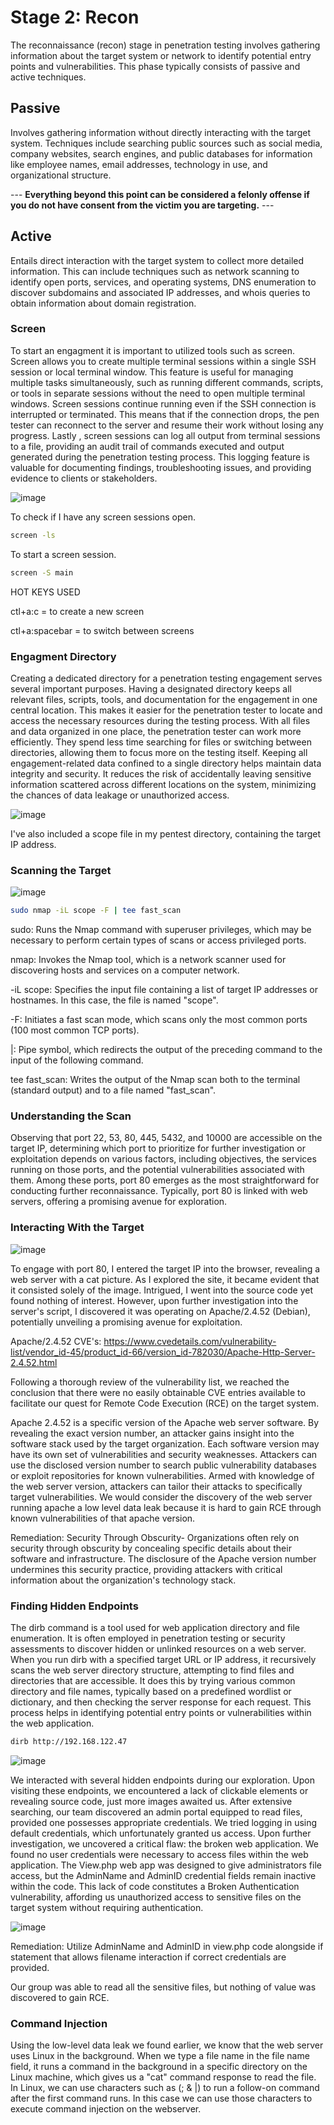 # Stage 2: Recon

The reconnaissance (recon) stage in penetration testing involves gathering information about the target system or network to identify potential entry points and vulnerabilities. This phase typically consists of passive and active techniques.

## Passive

Involves gathering information without directly interacting with the target system. Techniques include searching public sources such as social media, company websites, search engines, and public databases for information like employee names, email addresses, technology in use, and organizational structure.

--- **Everything beyond this point can be considered a felonly offense if you do not have consent from the victim you are targeting.** ---

## Active 

Entails direct interaction with the target system to collect more detailed information. This can include techniques such as network scanning to identify open ports, services, and operating systems, DNS enumeration to discover subdomains and associated IP addresses, and whois queries to obtain information about domain registration.

### Screen
 To start an engagment it is important to utilized tools such as screen. Screen allows you to create multiple terminal sessions within a single SSH session or local terminal window. This feature is useful for managing multiple tasks simultaneously, such as running different commands, scripts, or tools in separate sessions without the need to open multiple terminal windows. Screen sessions continue running even if the SSH connection is interrupted or terminated. This means that if the connection drops, the pen tester can reconnect to the server and resume their work without losing any progress. Lastly , screen sessions can log all output from terminal sessions to a file, providing an audit trail of commands executed and output generated during the penetration testing process. This logging feature is valuable for documenting findings, troubleshooting issues, and providing evidence to clients or stakeholders.
 
![image](https://github.com/fabianreyyes/Simulated-Pen-Test/blob/main/media/screen-2.gif)

To check if I have any screen sessions open.
```bash
screen -ls
```
To start a screen session.
```bash
screen -S main
```
HOT KEYS USED

ctl+a:c = to create a new screen

ctl+a:spacebar = to switch between screens

### Engagment Directory

Creating a dedicated directory for a penetration testing engagement serves several important purposes. Having a designated directory keeps all relevant files, scripts, tools, and documentation for the engagement in one central location. This makes it easier for the penetration tester to locate and access the necessary resources during the testing process. With all files and data organized in one place, the penetration tester can work more efficiently. They spend less time searching for files or switching between directories, allowing them to focus more on the testing itself. Keeping all engagement-related data confined to a single directory helps maintain data integrity and security. It reduces the risk of accidentally leaving sensitive information scattered across different locations on the system, minimizing the chances of data leakage or unauthorized access.

![image](https://github.com/fabianreyyes/Simulated-Pen-Test/blob/main/media/mkdir_pentest.gif)

I've also included a scope file in my pentest directory, containing the target IP address.

### Scanning the Target

![image](https://github.com/fabianreyyes/Simulated-Pen-Test/blob/main/media/fast_scan.gif)

```bash
sudo nmap -iL scope -F | tee fast_scan
```
sudo: Runs the Nmap command with superuser privileges, which may be necessary to perform certain types of scans or access privileged ports.

nmap: Invokes the Nmap tool, which is a network scanner used for discovering hosts and services on a computer network.

-iL scope: Specifies the input file containing a list of target IP addresses or hostnames. In this case, the file is named "scope".

-F: Initiates a fast scan mode, which scans only the most common ports (100 most common TCP ports).

|: Pipe symbol, which redirects the output of the preceding command to the input of the following command.

tee fast_scan: Writes the output of the Nmap scan both to the terminal (standard output) and to a file named "fast_scan".

### Understanding the Scan

Observing that port 22, 53, 80, 445, 5432, and 10000 are accessible on the target IP, determining which port to prioritize for further investigation or exploitation depends on various factors, including objectives, the services running on those ports, and the potential vulnerabilities associated with them. Among these ports, port 80 emerges as the most straightforward for conducting further reconnaissance. Typically, port 80 is linked with web servers, offering a promising avenue for exploration.

### Interacting With the Target

![image](https://github.com/fabianreyyes/Simulated-Pen-Test/blob/main/media/http_firefox.gif)

To engage with port 80, I entered the target IP into the browser, revealing a web server with a cat picture. As I explored the site, it became evident that it consisted solely of the image. Intrigued, I went into the source code yet found nothing of interest. However, upon further investigation into the server's script, I discovered it was operating on Apache/2.4.52 (Debian), potentially unveiling a promising avenue for exploitation.

Apache/2.4.52 CVE's: https://www.cvedetails.com/vulnerability-list/vendor_id-45/product_id-66/version_id-782030/Apache-Http-Server-2.4.52.html

Following a thorough review of the vulnerability list, we reached the conclusion that there were no easily obtainable CVE entries available to facilitate our quest for Remote Code Execution (RCE) on the target system.

Apache 2.4.52 is a specific version of the Apache web server software. By revealing the exact version number, an attacker gains insight into the software stack used by the target organization. Each software version may have its own set of vulnerabilities and security weaknesses. Attackers can use the disclosed version number to search public vulnerability databases or exploit repositories for known vulnerabilities. Armed with knowledge of the web server version, attackers can tailor their attacks to specifically target vulnerabilities. We would consider the discovery of the web server running apache a low level data leak because it is hard to gain RCE through known vulnerabilities of that apache version.

Remediation: Security Through Obscurity- Organizations often rely on security through obscurity by concealing specific details about their software and infrastructure. The disclosure of the Apache version number undermines this security practice, providing attackers with critical information about the organization's technology stack.

### Finding Hidden Endpoints

The dirb command is a tool used for web application directory and file enumeration. It is often employed in penetration testing or security assessments to discover hidden or unlinked resources on a web server. When you run dirb with a specified target URL or IP address, it recursively scans the web server directory structure, attempting to find files and directories that are accessible. It does this by trying various common directory and file names, typically based on a predefined wordlist or dictionary, and then checking the server response for each request. This process helps in identifying potential entry points or vulnerabilities within the web application.

```bash
dirb http://192.168.122.47
```

![image](https://github.com/fabianreyyes/Simulated-Pen-Test/blob/main/media/dirb_output.gif)

We interacted with several hidden endpoints during our exploration. Upon visiting these endpoints, we encountered a lack of clickable elements or revealing source code, just more images awaited us. After extensive searching, our team discovered an admin portal equipped to read files, provided one possesses appropriate credentials. We tried logging in using default credentials, which unfortunately granted us access. Upon further investigation, we uncovered a critical flaw: the broken web application. We found no user credentials were necessary to access files within the web application. The View.php web app was designed to give administrators file access, but the AdminName and AdminID credential fields remain inactive within the code. This lack of code constitutes a Broken Authentication vulnerability, affording us unauthorized access to sensitive files on the target system without requiring authentication. 

![image](https://github.com/fabianreyyes/Simulated-Pen-Test/blob/main/media/ez_admin.gif)

Remediation: Utilize AdminName and AdminID in view.php code alongside if statement that allows filename interaction if correct credentials are provided.

Our group was able to read all the sensitive files, but nothing of value was discovered to gain RCE.

### Command Injection

Using the low-level data leak we found earlier, we know that the web server uses Linux in the background. When we type a file name in the file name field, it runs a command in the background in a specific directory on the Linux machine, which gives us a "cat" command response to read the file. In Linux, we can use characters such as (; & |) to run a follow-on command after the first command runs. In this case we can use those characters to execute command injection on the webserver. 



